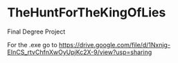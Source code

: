 # TheHuntForTheKingOfLies
Final Degree Project

For the .exe go to https://drive.google.com/file/d/1Nxnjg-EInCS_rtvChfnXwOyUpjKc2X-9/view?usp=sharing

